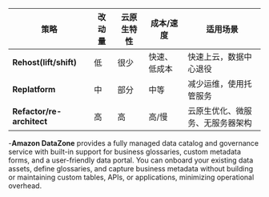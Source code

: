 | 策略             | 改动量 | 云原生特性 | 成本/速度  | 适用场景             |
| -------------- | --- | ----- | ------ | ---------------- |
| **Rehost(lift/shift)**     | 低   | 很少    | 快速、低成本 | 快速上云，数据中心退役      |
| **Replatform** | 中   | 部分    | 中等     | 减少运维，使用托管服务      |
| **Refactor/re-architect**   | 高   | 高     | 高/慢    | 云原生优化、微服务、无服务器架构 |

-**Amazon DataZone** provides a fully managed data catalog and governance service with built-in support for
business glossaries, custom metadata forms, and a user-friendly data portal. You can onboard your
existing data assets, define glossaries, and capture business metadata without building or maintaining
custom tables, APIs, or applications, minimizing operational overhead.